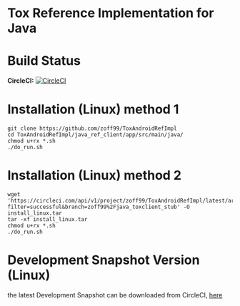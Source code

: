 # Tox Reference Implementation for Java

Build Status
=
**CircleCI:** [![CircleCI](https://circleci.com/gh/zoff99/ToxAndroidRefImpl/tree/zoff99%2Fjava_toxclient_stub.png?style=badge)](https://circleci.com/gh/zoff99/ToxAndroidRefImpl/tree/zoff99%2Fjava_toxclient_stub)

Installation (Linux) method 1
=
```
git clone https://github.com/zoff99/ToxAndroidRefImpl
cd ToxAndroidRefImpl/java_ref_client/app/src/main/java/
chmod u+rx *.sh
./do_run.sh
```

Installation (Linux) method 2
=
```
wget 'https://circleci.com/api/v1/project/zoff99/ToxAndroidRefImpl/latest/artifacts/0/$CIRCLE_ARTIFACTS/install_linux.tar?filter=successful&branch=zoff99%2Fjava_toxclient_stub' -O install_linux.tar
tar -xf install_linux.tar
chmod u+rx *.sh
./do_run.sh
```

Development Snapshot Version (Linux)
=
the latest Development Snapshot can be downloaded from CircleCI, [here](https://circleci.com/api/v1/project/zoff99/ToxAndroidRefImpl/latest/artifacts/0/$CIRCLE_ARTIFACTS/install_linux.tar?filter=successful&branch=zoff99%2Fjava_toxclient_stub)


